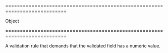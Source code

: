 ===========================================================================
<!--type-->Object<!--/type-->
===========================================================================

<!--shortDescription-->
A validation rule that demands that the validated field has a numeric value.
<!--/shortDescription-->

<!--fullDescription-->

<!--/fullDescription-->